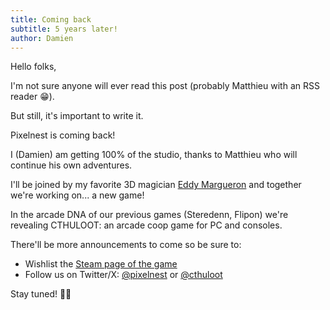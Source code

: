 ```yaml
---
title: Coming back
subtitle: 5 years later!
author: Damien
---
```

Hello folks,

I'm not sure anyone will ever read this post (probably Matthieu with an RSS reader 😁).

But still, it's important to write it.

Pixelnest is coming back!

I (Damien) am getting 100% of the studio, thanks to Matthieu who will continue his own adventures.

I'll be joined by my favorite 3D magician [Eddy Margueron](https://skia.artstation.com/) and together we're working on... a new game!

In the arcade DNA of our previous games (Steredenn, Flipon) we're revealing CTHULOOT: an arcade coop game  for PC and consoles.

There'll be more announcements to come so be sure to:

- Wishlist the [Steam page of the game](https://store.steampowered.com/app/2283410/Chtuloot/)
- Follow us on Twitter/X: [@pixelnest](https://twitter.com/pixelnest) or [@cthuloot](https://twitter.com/cthuloot)

Stay tuned! 💎🐙